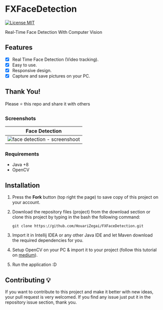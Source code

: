 # FXFaceDetection
[![License MIT](https://img.shields.io/badge/license-MIT-blue.svg)](https://raw.githubusercontent.com/HouariZegai/PrayerTimes/master/LICENSE)

Real-Time Face Detection With Computer Vision

## Features
* [x] Real Time Face Detection (Video tracking).
* [x] Easy to use.
* [x] Responsive design.
* [x] Capture and save pictures on your PC.

## Thank You!
Please ⭐️ this repo and share it with others

### Screenshots
Face Detection           |
:---------------------:|
![face detection - screenshoot](screenshots/face_detection.gif) |

### Requirements
* Java +8
* OpenCV

## Installation
1. Press the **Fork** button (top right the page) to save copy of this project on your account.
2. Download the repository files (project) from the download section or clone this project by typing in the bash the following command:

       git clone https://github.com/HouariZegai/FXFaceDetection.git
3. Import it in Intellij IDEA or any other Java IDE and let Maven download the required dependencies for you.
4. Setup OpenCV on your PC & import it to your project (follow this tutorial on [medium](https://medium.com/@aadimator/how-to-set-up-opencv-in-intellij-idea-6eb103c1d45c)).
5. Run the application :D


## Contributing 💡
If you want to contribute to this project and make it better with new ideas, your pull request is very welcomed.
If you find any issue just put it in the repository issue section, thank you.
